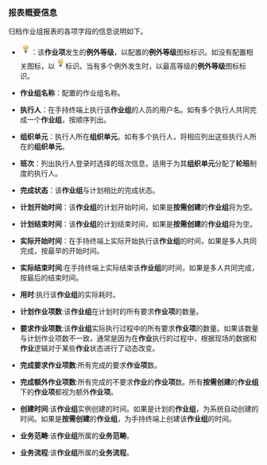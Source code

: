 ### 报表概要信息
归档作业组报表的各项字段的信息说明如下。

* ![](./images/图标.png)：该**作业项**发生的**例外等级**，以配置的**例外等级**图标标识。如没有配置相关图标，以![](./images/图标.png)标识。当有多个例外发生时，以最高等级的**例外等级**图标标识。

* **作业组名称**：配置的作业组名称。

* **执行人**：在手持终端上执行该**作业组**的人员的用户名。如有多个执行人共同完成一个**作业组**，按顺序列出。

* **组织单元**：执行人所在**组织单元**。如有多个执行人，将相应列出这些执行人所在的**组织单元**。

* **班次**：列出执行人登录时选择的班次信息，适用于为其**组织单元**分配了**轮班**制度的执行人。

* **完成状态**：该**作业组**与计划相比的完成状态。

* **计划开始时间**：该**作业组**的计划开始时间，如果是**按需创建**的**作业组**将为空。

* **计划结束时间**：该**作业组**的计划结束时间，如果是**按需创建**的**作业组**将为空。

* **实际开始时间**：在手持终端上实际开始执行该**作业组**的时间，如果是多人共同完成，按最早的开始时间。

* **实际结束时间**:在手持终端上实际结束该**作业组**的时间，如果是多人共同完成，按最后的结束时间。

* **用时**:执行该**作业组**的实际耗时。

* **计划作业项数**:该**作业组**在计划时的所有要求**作业项**的数量。

* **要求作业项数**:该**作业组**实际执行过程中的所有要求**作业项**的数量。如果该数量与计划作业项数不一致，通常是因为在**作业**执行的过程中，根据现场的数据和**作业**逻辑对于某些**作业**状态进行了动态改变。

* **完成要求作业项数**:所有完成的要求**作业项**数。

* **完成额外作业项数**:所有完成的不要求**作业**的**作业项**数。所有**按需创建**的**作业组**下的**作业项**都视为额外**作业项**。

* **创建时间**:该**作业组**实例创建的时间。如果是计划的**作业组**，为系统自动创建的时间。如果是**按需创建**的**作业组**，为手持终端上创建该**作业组**的时间。

* **业务范畴**:该**作业组**所属的**业务范畴**。

* **业务流程**:该**作业组**所属的**业务流程**。